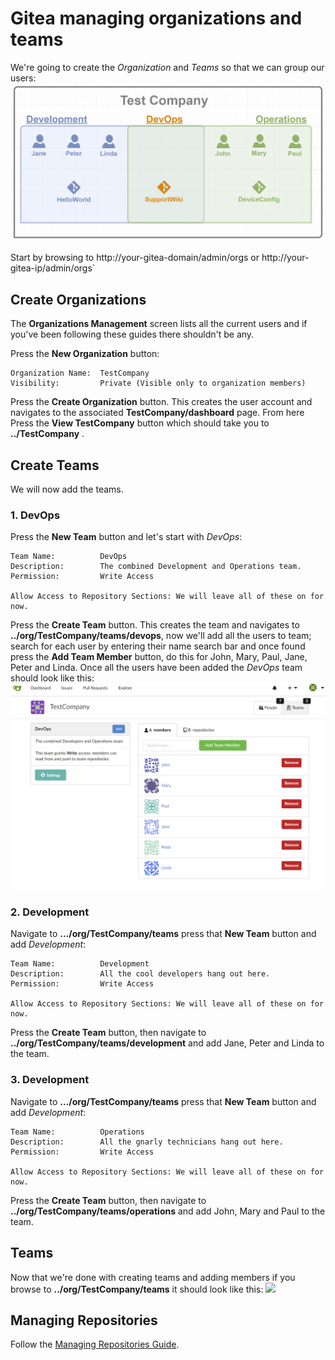 # Gitea managing organizations and teams

We're going to create the *Organization* and *Teams* so that we can group our users:
![](screenshots/0202-UserGroupProjectMap-v02.png?raw=true)

Start by browsing to
http://your-gitea-domain/admin/orgs or http://your-gitea-ip/admin/orgs`

## Create Organizations
The **Organizations Management** screen lists all the current users and if you've
been following these guides there shouldn't be any.

Press the **New Organization** button:
```
Organization Name:  TestCompany
Visibility:         Private (Visible only to organization members)
```

Press the **Create Organization** button. This creates the user account and
navigates to the associated **TestCompany/dashboard** page. From here Press
the **View TestCompany** button which should take you to **../TestCompany**
.

## Create Teams
We will now add the teams.

### 1. DevOps
Press the **New Team** button and let's start with *DevOps*:
```
Team Name:          DevOps
Description:        The combined Development and Operations team.
Permission:         Write Access

Allow Access to Repository Sections: We will leave all of these on for now.
```

Press the **Create Team** button. This creates the team and navigates to
**../org/TestCompany/teams/devops**, now we'll add all the users to team;
search for each user by entering their name search bar and once found
press the **Add Team Member** button, do this for John, Mary, Paul, Jane,
Peter and Linda. Once all the users have been added the *DevOps* team should
look like this:
![](screenshots/0203-DevOpsTeam-v01.png?raw=true)

### 2. Development
Navigate to **.../org/TestCompany/teams** press that **New Team** button
and add *Development*:
```
Team Name:          Development
Description:        All the cool developers hang out here.
Permission:         Write Access

Allow Access to Repository Sections: We will leave all of these on for now.
```

Press the **Create Team** button, then navigate to
**../org/TestCompany/teams/development** and add Jane, Peter and Linda to
the team.

### 3. Development
Navigate to **.../org/TestCompany/teams** press that **New Team** button
and add *Development*:
```
Team Name:          Operations
Description:        All the gnarly technicians hang out here.
Permission:         Write Access

Allow Access to Repository Sections: We will leave all of these on for now.
```

Press the **Create Team** button, then navigate to
**../org/TestCompany/teams/operations** and add John, Mary and Paul to
the team.

## Teams
Now that we're done with creating teams and adding members if you browse to
**../org/TestCompany/teams** it should look like this:
![](screenshots/0203-AllTeams-v01.png?raw=true)

## Managing Repositories
Follow the [Managing Repositories Guide](./04-ManagingRepositories.md).
